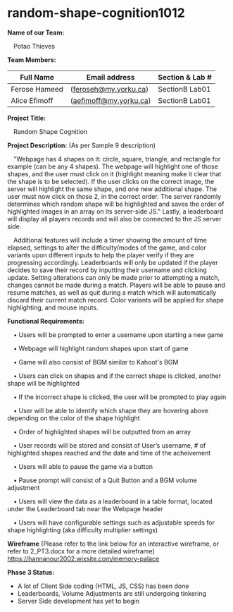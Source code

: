 # random-shape-cognition1012

**Name of our Team:**

 &emsp;Potao Thieves 
  

**Team Members:**

  | Full Name | Email address | Section & Lab # |
  | ------------- | ----------------------| -------------- |
  | Ferose Hameed | (feroseh@my.yorku.ca) | SectionB Lab01 |	
  | Alice Efimoff | (aefimoff@my.yorku.ca) | SectionB Lab01 |

**Project Title:**

&emsp;Random Shape Cognition


**Project Description:** (As per Sample 9 description)

&emsp;"Webpage has 4 shapes on it: circle, square, triangle, and rectangle for example (can be any 4
  shapes). The webpage will highlight one of those shapes, and the user must click on it (highlight
  meaning make it clear that the shape is to be selected). If the user clicks on the correct image,
  the server will highlight the same shape, and one new additional shape. The user must now click
  on those 2, in the correct order. The server randomly determines which random shape will be
  highlighted and saves the order of highlighted images in an array on its server-side JS."
  Lastly, a leaderboard will display all players records and will also be connected to the JS server side. 
  
&emsp;Additional features will include a timer showing the amount of time elapsed, settings to alter the difficulty/modes of the game, 
  and color variants upon different inputs to help the player verify if they are progressing accordingly. Leaderboards will 
  only be updated if the player decides to save their record by inputting their username and clicking update. Setting alterations 
  can only be made prior to attempting a match, changes cannot be made during a match. Players will be able to pause and 
  resume matches, as well as quit during a match which will automatically discard their current match record. Color variants
  will be applied for shape highlighting, and mouse inputs.


**Functional Requirements:**

&emsp;•	Users will be prompted to enter a username upon starting a new game

&emsp;•	Webpage will highlight random shapes upon start of game

&emsp;•	Game will also consist of BGM similar to Kahoot's BGM
  
&emsp;•	Users can click on shapes and if the correct shape is clicked, another shape will be highlighted

&emsp;•	If the incorrect shape is clicked, the user will be prompted to play again

&emsp;•	User will be able to identify which shape they are hovering above depending on the color of the shape highlight

&emsp;•	Order of highlighted shapes will be outputted from an array

&emsp;•	User records will be stored and consist of User’s username, # of highlighted shapes reached and the date and time of the acheivement 

&emsp;•	Users will able to pause the game via a button

&emsp;• Pause prompt will consist of a Quit Button and a BGM volume adjustment

&emsp;•	Users will view the data as a leaderboard in a table format, located under the Leaderboard tab near the Webpage header

&emsp;•	Users will have configurable settings such as adjustable speeds for shape highlighting (aka difficulty multiplier settings)

**Wireframe**
(Please refer to the link below for an interactive wireframe,
 or refer to 2_PT3.docx for a more detailed wireframe)
https://hannanour2002.wixsite.com/memory-palace


**Phase 3 Status:**
- A lot of Client Side coding (HTML, JS, CSS) has been done
- Leaderboards, Volume Adjustments are still undergoing tinkering
- Server Side development has yet to begin
